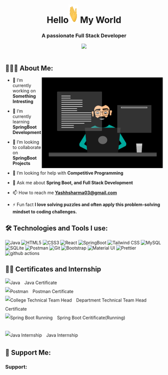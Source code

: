<h1 align="center">Hello<img src="https://raw.githubusercontent.com/ABSphreak/ABSphreak/master/gifs/Hi.gif" width="30px" height="60px"> My World</h1>

<h3 align="center">A passionate Full Stack Developer</h3>

<div align="center">
  <img src ="./bannerY.png" />
  
</div>

 <br/>

## 👨🏻‍💻 About Me:

<img  src="./working.gif" height="290px" align="right" />


- 🔭 I’m currently working on **Something Intresting**

- 🌱 I’m currently learning **SpringBoot Development**

- 👯 I’m looking to collaborate on **SpringBoot Projects**

- 🤝 I’m looking for help with **Competitive Programming**

- 💬 Ask me about **Spring Boot, and Full Stack Development**

- 📫 How to reach me **Yashhsharma03@gmail.com**

- ⚡ Fun fact **I love solving puzzles and often apply this problem-solving mindset to coding challenges.**

## 🛠️ Technologies and Tools I use:

<p>
  <img alt="Java" src="https://img.shields.io/badge/Java-007396?style=for-the-badge&logo=java&logoColor=white" height="25px"/>
  <img alt="HTML5" src="https://img.shields.io/badge/HTML5-E34F26?style=for-the-badge&logo=html5&logoColor=white" height="25px"/>
  <img alt="CSS3" src="https://img.shields.io/badge/CSS3-1572B6?style=for-the-badge&logo=css3&logoColor=white" height="25px"/>
  <img alt="React" src="https://img.shields.io/badge/React-20232A?style=for-the-badge&logo=react&logoColor=61DAFB" height="25px"/>
  <img alt="SpringBoot" src="https://img.shields.io/badge/Spring_Boot-6DB33F?style=for-the-badge&logo=spring-boot&logoColor=white" height="25px"/>
  <img alt="Tailwind CSS" src="https://img.shields.io/badge/Tailwind_CSS-38B2AC?style=for-the-badge&logo=tailwind-css&logoColor=white" height="25px"/>
  <img alt="MySQL" src="https://img.shields.io/badge/MySQL-4479A1?style=for-the-badge&logo=mysql&logoColor=white" height="25px"/>
  <img alt="SQLite" src="https://img.shields.io/badge/SQLite-003B57?style=for-the-badge&logo=sqlite&logoColor=white" height="25px"/>
  <img alt="Postman" src="https://img.shields.io/badge/Postman-FF6C37?style=for-the-badge&logo=postman&logoColor=white" height="25px"/>
  <img alt="Git" src="https://img.shields.io/badge/Git-F05032?style=for-the-badge&logo=git&logoColor=white" height="25px"/>
<img alt="Bootstrap" src="https://img.shields.io/badge/Bootstrap-563D7C?style=for-the-badge&logo=bootstrap&logoColor=white" height="25px"/>
<img alt="Material UI" src="https://img.shields.io/badge/Material--UI-0081CB?style=for-the-badge&logo=material-ui&logoColor=white" height="25px"/>
<img alt="Prettier" src="https://img.shields.io/badge/-Prettier-F7B93E?style=flat-square&logo=prettier&logoColor=white" height="25px"/>
 <img alt="github actions" src="https://img.shields.io/badge/-Github_Actions-2088FF?style=flat-square&logo=github-actions&logoColor=white" height="25px"/>
 </p>

## 🧑‍🎓 Certificates and Internship
<p style="line-height: 2;">
        <img alt="Java" src="https://img.shields.io/badge/Java-007396?style=for-the-badge&logo=java&logoColor=white" height="25px" style="margin-right: 10px;"/> Java Certificate<br>
        <img alt="Postman" src="https://img.shields.io/badge/Postman-FF6C37?style=for-the-badge&logo=postman&logoColor=white" height="25px" style="margin-right: 10px;"/> Postman Certificate<br>
        <img alt="College Technical Team Head" src="https://img.shields.io/badge/College_Technical_Team_Head-007396?style=for-the-badge&logo=college&logoColor=white" height="25px" style="margin-right: 10px;"/> Department Technical Team Head Certificate<br>
        <img alt="Spring Boot Running" src="https://img.shields.io/badge/Spring_Boot_Running-6DB33F?style=for-the-badge&logo=spring-boot&logoColor=white" height="25px" style="margin-right: 10px;"/> Spring Boot Ceritificate(Running)<br>
        <br>
        <img alt="Java Internship" src="https://img.shields.io/badge/Java_Internship-007396?style=for-the-badge&logo=java&logoColor=white" height="25px" style="margin-right: 10px;"/> Java Internship<br>
    </p>


## 🤝 Support Me:

<h3 align="left">Support:</h3>

